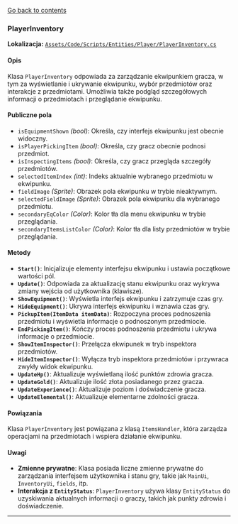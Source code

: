 ﻿[Go back to contents](../../../contents.md)

### PlayerInventory

**Lokalizacja:** [`Assets/Code/Scripts/Entities/Player/PlayerInventory.cs`](../../../../Assets/Code/Scripts/Entities/Player/PlayerInventory.cs)

#### Opis
Klasa `PlayerInventory` odpowiada za zarządzanie ekwipunkiem gracza, w tym za wyświetlanie i ukrywanie ekwipunku, wybór przedmiotów oraz interakcje z przedmiotami. Umożliwia także podgląd szczegółowych informacji o przedmiotach i przeglądanie ekwipunku.

#### Publiczne pola

- `isEquipmentShown` *(bool)*: Określa, czy interfejs ekwipunku jest obecnie widoczny.
- `isPlayerPickingItem` *(bool)*: Określa, czy gracz obecnie podnosi przedmiot.
- `isInspectingItems` *(bool)*: Określa, czy gracz przegląda szczegóły przedmiotów.
- `selectedItemIndex` *(int)*: Indeks aktualnie wybranego przedmiotu w ekwipunku.
- `fieldImage` *(Sprite)*: Obrazek pola ekwipunku w trybie nieaktywnym.
- `selectedFieldImage` *(Sprite)*: Obrazek pola ekwipunku dla wybranego przedmiotu.
- `secondaryEqColor` *(Color)*: Kolor tła dla menu ekwipunku w trybie przeglądania.
- `secondaryItemsListColor` *(Color)*: Kolor tła dla listy przedmiotów w trybie przeglądania.

#### Metody

- **`Start()`**: Inicjalizuje elementy interfejsu ekwipunku i ustawia początkowe wartości pól.
- **`Update()`**: Odpowiada za aktualizację stanu ekwipunku oraz wykrywa zmiany wejścia od użytkownika (klawisze).
- **`ShowEquipment()`**: Wyświetla interfejs ekwipunku i zatrzymuje czas gry.
- **`HideEquipment()`**: Ukrywa interfejs ekwipunku i wznawia czas gry.
- **`PickupItem(ItemData itemData)`**: Rozpoczyna proces podnoszenia przedmiotu i wyświetla informacje o podnoszonym przedmiocie.
- **`EndPickingItem()`**: Kończy proces podnoszenia przedmiotu i ukrywa informacje o przedmiocie.
- **`ShowItemInspector()`**: Przełącza ekwipunek w tryb inspektora przedmiotów.
- **`HideItemInspector()`**: Wyłącza tryb inspektora przedmiotów i przywraca zwykły widok ekwipunku.
- **`UpdateHp()`**: Aktualizuje wyświetlaną ilość punktów zdrowia gracza.
- **`UpdateGold()`**: Aktualizuje ilość złota posiadanego przez gracza.
- **`UpdateExperience()`**: Aktualizuje poziom i doświadczenie gracza.
- **`UpdateElemental()`**: Aktualizuje elementarne zdolności gracza.

#### Powiązania

Klasa `PlayerInventory` jest powiązana z klasą `ItemsHandler`, która zarządza operacjami na przedmiotach i wspiera działanie ekwipunku.

#### Uwagi

- **Zmienne prywatne**: Klasa posiada liczne zmienne prywatne do zarządzania interfejsem użytkownika i stanu gry, takie jak `MainUi`, `InventoryUi`, `fields`, itp.
- **Interakcja z `EntityStatus`**: `PlayerInventory` używa klasy `EntityStatus` do uzyskiwania aktualnych informacji o graczy, takich jak punkty zdrowia i doświadczenie.

---
